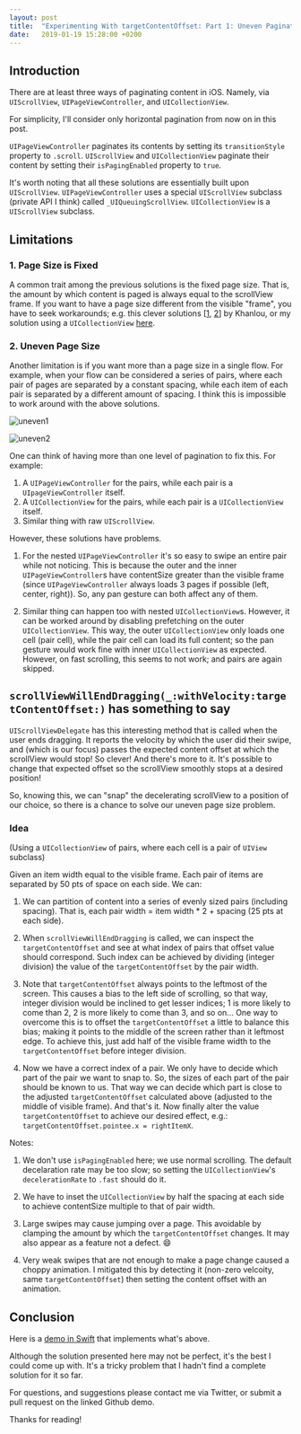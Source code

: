 ```yaml
---
layout: post
title:  "Experimenting With targetContentOffset: Part 1: Uneven Pagination"
date:   2019-01-19 15:28:00 +0200
---
```


## Introduction

There are at least three ways of paginating content in iOS. Namely, via `UIScrollView`, `UIPageViewController`, and `UICollectionView`.

For simplicity, I'll consider only horizontal pagination from now on in this post.

`UIPageViewController` paginates its contents by setting its `transitionStyle` property to `.scroll`. `UIScrollView` and `UICollectionView` paginate their content by setting their `isPagingEnabled` property to `true`.

It's worth noting that all these solutions are essentially built upon `UIScrollView`. `UIPageViewController` uses a special `UIScrollView` subclass (private API I think) called `_UIQueuingScrollView`. `UICollectionView` is a `UIScrollView` subclass.

## Limitations
### 1. Page Size is Fixed

A common trait among the previous solutions is the fixed page size. That is, the amount by which content is paged is always equal to the scrollView frame. If you want to have a page size different from the visible "frame", you have to seek workarounds; e.g. this clever solutions [[1](http://khanlou.com/2013/04/changing-the-size-of-a-paging-scroll-view/), [2](http://khanlou.com/2013/04/paging-a-overflowing-collection-view/)] by Khanlou, or my solution using a `UICollectionView` [here](https://github.com/ahmedk92/PeekingPagedCollectionView).

### 2. Uneven Page Size

Another limitation is if you want more than a page size in a single flow. For example, when your flow can be considered a series of pairs, where each pair of pages are separated by a constant spacing, while each item of each pair is separated by a different amount of spacing. I think this is impossible to work around with the above solutions.

![uneven1]({{site.url}}/assets/uneven1.png)

![uneven2]({{site.url}}/assets/uneven2.png)

One can think of having more than one level of pagination to fix this. For example:

1. A `UIPageViewController` for the pairs, while each pair is a `UIpageViewController` itself.
2. A `UICollectionView` for the pairs, while each pair is a `UICollectionView` itself.
3. Similar thing with raw `UIScrollView`.

However, these solutions have problems.

1. For the nested `UIPageViewController` it's so easy to swipe an entire pair while not noticing. This is because the outer and the inner `UIPageViewController`s have contentSize greater than the visible frame (since `UIPageViewController` always loads 3 pages if possible (left, center, right)). So, any pan gesture can both affect any of them.

2. Similar thing can happen too with nested `UICollectionView`s. However, it can be worked around by disabling prefetching on the outer `UICollectionView`. This way, the outer `UICollectionView` only loads one cell (pair cell), while the pair cell can load its full content; so the pan gesture would work fine with inner `UICollectionView` as expected. However, on fast scrolling, this seems to not work; and pairs are again skipped.

## `scrollViewWillEndDragging(_:withVelocity:targetContentOffset:)` has something to say


`UIScrollViewDelegate` has this interesting method that is called when the user ends dragging. It reports the velocity by which the user did their swipe, and (which is our focus) passes the expected content offset at which the scrollView would stop! So clever! And there's more to it. It's possible to change that expected offset so the scrollView smoothly stops at a desired position!

So, knowing this, we can "snap" the decelerating scrollView to a position of our choice, so there is a chance to solve our uneven page size problem.

### Idea

(Using a `UICollectionView` of pairs, where each cell is a pair of `UIView` subclass)

Given an item width equal to the visible frame. Each pair of items are separated by 50 pts of space on each side. We can:

1. We can partition of content into a series of evenly sized pairs (including spacing). That is, each pair width = item width * 2 + spacing (25 pts at each side).

2. When `scrollViewWillEndDragging` is called, we can inspect the `targetContentOffset` and see at what index of pairs that offset value should correspond. Such index can be achieved by dividing (integer division) the value of the `targetContentOffset` by the pair width.

3. Note that `targetContentOffset` always points to the leftmost of the screen. This causes a bias to the left side of scrolling, so that way, integer division would be inclined to get lesser indices; 1 is more likely to come than 2, 2 is more likely to come than 3, and so on... One way to overcome this is to offset the `targetContentOffset` a little to balance this bias; making it points to the middle of the screen rather than it leftmost edge. To achieve this, just add half of the visible frame width to the `targetContentOffset` before integer division.

4. Now we have a correct index of a pair. We only have to decide which part of the pair we want to snap to. So, the sizes of each part of the pair should be known to us. That way we can decide which part is close to the adjusted `targetContentOffset` calculated above (adjusted to the middle of visible frame). And that's it. Now finally alter the value `targetContentOffset` to achieve our desired effect, e.g.: `targetContentOffset.pointee.x = rightItemX`.

Notes:

1. We don't use `isPagingEnabled` here; we use normal scrolling. The default decelaration rate may be too slow; so setting the `UICollectionView`'s `decelerationRate` to `.fast` should do it.

2. We have to inset the `UICollectionView` by half the spacing at each side to achieve contentSize multiple to that of pair width.

3. Large swipes may cause jumping over a page. This avoidable by clamping the amount by which the `targetContentOffset` changes. It may also appear as a feature not a defect. 😄

4. Very weak swipes that are not enough to make a page change caused a choppy animation. I mitigated this by detecting it (non-zero velcoity, same `targetContentOffset`) then setting the content offset with an animation.

## Conclusion

Here is a [demo in Swift](https://github.com/ahmedk92/UnevenPagination) that implements what's above.

Although the solution presented here may not be perfect, it's the best I could come up with. It's a tricky problem that I hadn't find a complete solution for it so far.

For questions, and suggestions please contact me via Twitter, or submit a pull request on the linked Github demo.

Thanks for reading!





